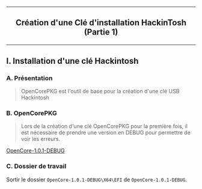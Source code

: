 ---------------------------------------------------------------------------------------------------------------------
## <p align='center'> Création d'une Clé d'installation HackinTosh (Partie 1) </p>

---------------------------------------------------------------------------------------------------------------------
## I. Installation d'une clé Hackintosh
### A. Présentation
> OpenCorePKG est l'outil de base pour la création d'une clé USB Hackintosh

### B. OpenCorePKG
> Lors de la création d'une clé OpenCorePKG pour la première fois, il est nécessaire de prendre une version en DEBUG pour permettre de voir les erreurs.

[OpenCore-1.0.1-DEBUG](https://github.com/acidanthera/OpenCorePkg/releases/download/1.0.1/OpenCore-1.0.1-DEBUG.zip)

### C. Dossier de travail
Sortir le dossier `OpenCore-1.0.1-DEBUG\X64\EFI` de `OpenCore-1.0.1-DEBUG`. 

